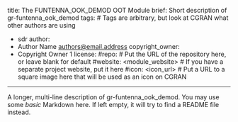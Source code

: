 title: The FUNTENNA_OOK_DEMOD OOT Module
brief: Short description of gr-funtenna_ook_demod
tags: # Tags are arbitrary, but look at CGRAN what other authors are using
  - sdr
author:
  - Author Name <authors@email.address>
copyright_owner:
  - Copyright Owner 1
license:
#repo: # Put the URL of the repository here, or leave blank for default
#website: <module_website> # If you have a separate project website, put it here
#icon: <icon_url> # Put a URL to a square image here that will be used as an icon on CGRAN
---
A longer, multi-line description of gr-funtenna_ook_demod.
You may use some *basic* Markdown here.
If left empty, it will try to find a README file instead.
